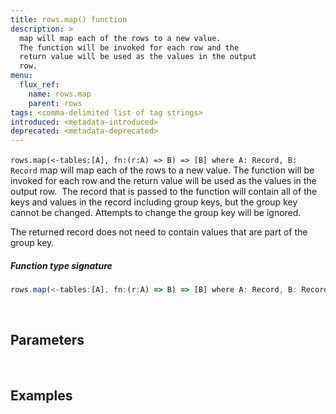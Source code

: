 ```yaml
---
title: rows.map() function
description: >
  map will map each of the rows to a new value.
  The function will be invoked for each row and the
  return value will be used as the values in the output
  row.
menu:
  flux_ref:
    name: rows.map
    parent: rows
tags: <comma-delimited list of tag strings>
introduced: <metadata-introduced>
deprecated: <metadata-deprecated>
---
```

​
`rows.map(<-tables:[A], fn:(r:A) => B) => [B] where A: Record, B: Record` map will map each of the rows to a new value.
The function will be invoked for each row and the
return value will be used as the values in the output
row.
​
The record that is passed to the function will contain
all of the keys and values in the record including group
keys, but the group key cannot be changed. Attempts to
change the group key will be ignored.

The returned record does not need to contain values that are
part of the group key.
​
##### Function type signature
```js
rows.map(<-tables:[A], fn:(r:A) => B) => [B] where A: Record, B: Record
```
​
## Parameters
​


## Examples
​
